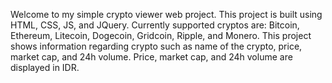 Welcome to my simple crypto viewer web project. This project is built using HTML, CSS, JS, and JQuery.
Currently supported cryptos are: Bitcoin, Ethereum, Litecoin, Dogecoin, Gridcoin, Ripple, and Monero.
This project shows information regarding crypto such as name of the crypto, price, market cap, and 24h volume.
Price, market cap, and 24h volume are displayed in IDR. 